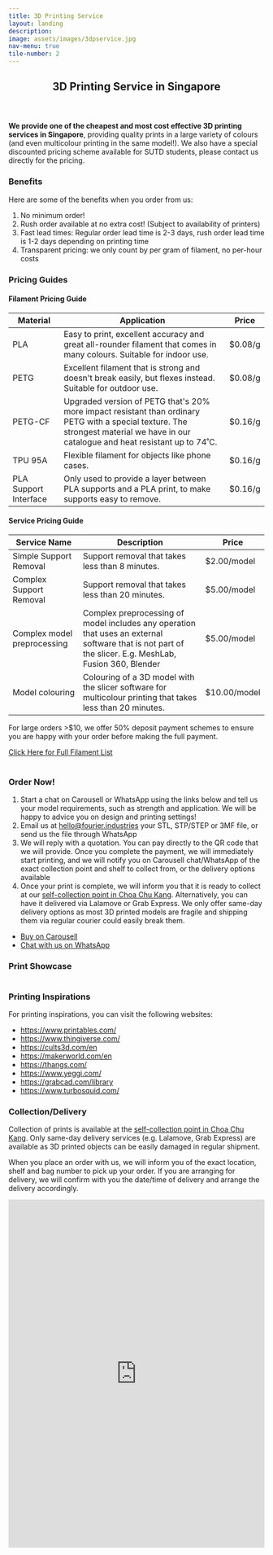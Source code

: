 ```yaml
---
title: 3D Printing Service
layout: landing
description:
image: assets/images/3dpservice.jpg
nav-menu: true
tile-number: 2
---
```

<style>
.map-responsive{
    overflow:hidden;
    padding-bottom:56.25%;
    position:relative;
    height:400px;
}
.map-responsive iframe{
    /* left:0; */
    top:0;
    height:100%;
    width:100%;
    position:absolute;
}
</style>

<!-- Main -->
<div id="main">
    <!-- One -->
    <section id="one">
        <div class="inner">
            <header class="major">
                <h2>3D Printing Service in Singapore</h2>
            </header>
            <p><strong>We provide one of the cheapest and most cost effective 3D printing services in Singapore</strong>, providing quality prints in a large variety of colours (and even multicolour printing in the same model!). We also have a special discounted pricing scheme available for SUTD students, please contact us directly for the pricing.</p>
            <h3>Benefits</h3>
            <p>Here are some of the benefits when you order from us:</p>
            <ol>
                <li>No minimum order!</li>
                <li>Rush order available at no extra cost! (Subject to availability of printers)</li>
				<li>Fast lead times: Regular order lead time is 2-3 days, rush order lead time is 1-2 days depending on printing time</li>
                <li>Transparent pricing: we only count by per gram of filament, no per-hour costs</li>
            </ol>
            <h3>Pricing Guides</h3>
            <div class="row 200%">
                <div class="6u 12u$(medium)">
                    <div class="table-wrapper">
                        <h4>Filament Pricing Guide</h4>
                        <table>
                            <thead>
                                <tr>
                                    <th>Material</th>
                                    <th>Application</th>
                                    <th>Price</th>
                                </tr>
                            </thead>
                            <tbody>
                                <tr>
                                    <td>PLA</td>
                                    <td>Easy to print, excellent accuracy and great all-rounder filament that comes in many colours. Suitable for indoor use.</td>
                                    <td>$0.08/g</td>
                                </tr>
                                <tr>
                                    <td>PETG</td>
                                    <td>Excellent filament that is strong and doesn't break easily, but flexes instead. Suitable for outdoor use. </td>
                                    <td>$0.08/g</td>
                                </tr>
                                <tr>
                                    <td>PETG-CF</td>
                                    <td>Upgraded version of PETG that's 20% more impact resistant than ordinary PETG with a special texture. The strongest material we have in our catalogue and heat resistant up to 74˚C.</td>
                                    <td>$0.16/g</td>
                                </tr>
								<tr>
                                    <td>TPU 95A</td>
                                    <td>Flexible filament for objects like phone cases.</td>
                                    <td>$0.16/g</td>
                                </tr>
                                <tr>
                                    <td>PLA Support Interface</td>
                                    <td>Only used to provide a layer between PLA supports and a PLA print, to make supports easy to remove.</td>
                                    <td>$0.16/g</td>
                                </tr>
                            </tbody>
                        </table>
                    </div>
                </div>
                <div class="6u$ 12u$(medium)">
                    <h4>Service Pricing Guide</h4>
                    <div class="table-wrapper">
                        <table>
                            <thead>
                                <tr>
                                    <th>Service Name</th>
                                    <th>Description</th>
                                    <th>Price</th>
                                </tr>
                            </thead>
                            <tbody>
                                <tr>
                                    <td>Simple Support Removal</td>
                                    <td>Support removal that takes less than 8 minutes.</td>
                                    <td>$2.00/model</td>
                                </tr>
                                <tr>
                                    <td>Complex Support Removal</td>
                                    <td>Support removal that takes less than 20 minutes.</td>
                                    <td>$5.00/model</td>
                                </tr>
                                <tr>
                                    <td>Complex model preprocessing</td>
                                    <td>Complex preprocessing of model includes any operation that uses an external software that is not part of the slicer. E.g. MeshLab, Fusion 360, Blender</td>
                                    <td>$5.00/model</td>
                                </tr>
                                <tr>
                                    <td>Model colouring</td>
                                    <td>Colouring of a 3D model with the slicer software for multicolour printing that takes less than 20 minutes.</td>
                                    <td>$10.00/model</td>
                                </tr>
                            </tbody>
                        </table>
                    </div>
                </div>
				<p>For large orders >$10, we offer 50% deposit payment schemes to ensure you are happy with your order before making the full payment.</p>
            </div>
            <a href="https://docs.google.com/spreadsheets/d/180us--43V_eHLmdt-rPHqeiqmE2oo8paEBvEDfyoRTE/edit?usp=sharing" class="button">Click Here for Full Filament List</a>
            <br>
            <br>
			<h3>Order Now!</h3>
			<ol>
				<li>Start a chat on Carousell or WhatsApp using the links below and tell us your model requirements, such as strength and application. We will be happy to advice you on design and printing settings!</li>
				<li>Email us at <a href="mailto:hello@fourier.industries">hello@fourier.industries</a> your STL, STP/STEP or 3MF file, or send us the file through WhatsApp</li>
				<li>We will reply with a quotation. You can pay directly to the QR code that we will provide. Once you complete the payment, we will immediately start printing, and we will notify you on Carousell chat/WhatsApp of the exact collection point and shelf to collect from, or the delivery options available</li>
				<li>Once your print is complete, we will inform you that it is ready to collect at our <a href="https://www.google.com/maps/place/FourierIndustries/@1.3815471,103.7504134,15z/data=!4m6!3m5!1s0x31da116c4bd44267:0xd6d719b18e473555!8m2!3d1.3815471!4d103.7504134!16s%2Fg%2F11vb7c4_4m?entry=ttu">self-collection point in Choa Chu Kang</a>. Alternatively, you can have it delivered via Lalamove or Grab Express. We only offer same-day delivery options as most 3D printed models are fragile and shipping them via regular courier could easily break them.</li>
			</ol>
			<ul class="actions">
                <li><a href="https://www.carousell.sg/p/cheap-3d-printing-service-local-singapore-acra-registered-1248496206/" class="button special icon fa-instagram" style="margin-top: 8px">Buy on Carousell</a></li>
                <li><a href="https://tinyurl.com/FourierIndustriesWA" class="button special icon fa-whatsapp" style="margin-top: 8px">Chat with us on WhatsApp</a></li>
            </ul>
            <h3>Print Showcase</h3>
            <div class="box alt">
                <div class="row 50% uniform">
                    <div class="4u"><span class="image fit"><img src="{% link assets/images/showcase/showcase01.jpeg %}" alt="" /></span></div>
                    <div class="4u"><span class="image fit"><img src="{% link assets/images/showcase/showcase02.jpeg %}" alt="" /></span></div>
                    <div class="4u$"><span class="image fit"><img src="{% link assets/images/showcase/showcase03.jpeg %}" alt="" /></span></div>
                    <!-- Break -->
					<div class="4u"><span class="image fit"><img src="{% link assets/images/showcase/showcase04.jpeg %}" alt="" /></span></div>
                    <div class="4u"><span class="image fit"><img src="{% link assets/images/showcase/showcase05.jpeg %}" alt="" /></span></div>
                    <div class="4u$"><span class="image fit"><img src="{% link assets/images/showcase/showcase07.jpeg %}" alt="" /></span></div>
                </div>
            </div>
			<h3>Printing Inspirations</h3>
			<p>For printing inspirations, you can visit the following websites:</p>
			<ul>
				<li><a href="https://www.printables.com/">https://www.printables.com/</a></li>
				<li><a href="https://www.thingiverse.com/">https://www.thingiverse.com/</a></li>
				<li><a href="https://cults3d.com/en">https://cults3d.com/en</a></li>
                <li><a href="https://makerworld.com/en">https://makerworld.com/en</a></li>
                <li><a href="https://thangs.com/">https://thangs.com/</a></li>
                <li><a href="https://www.yeggi.com/">https://www.yeggi.com/</a></li>
                <li><a href="https://grabcad.com/library">https://grabcad.com/library</a></li>
                <li><a href="https://www.turbosquid.com/">https://www.turbosquid.com/</a></li>
			</ul>
			<div class="row 200%">
				<div class="6u 12u$(medium)">
					<h3>Collection/Delivery</h3>
					<p>Collection of prints is available at the <a href="https://www.google.com/maps/place/FourierIndustries/@1.3815471,103.7504134,15z/data=!4m6!3m5!1s0x31da116c4bd44267:0xd6d719b18e473555!8m2!3d1.3815471!4d103.7504134!16s%2Fg%2F11vb7c4_4m?entry=ttu">self-collection point in Choa Chu Kang</a>. Only same-day delivery services (e.g. Lalamove, Grab Express) are available as 3D printed objects can be easily damaged in regular shipment.</p>
					<p>When you place an order with us, we will inform you of the exact location, shelf and bag number to pick up your order. If you are arranging for delivery, we will confirm with you the date/time of delivery and arrange the delivery accordingly.</p>
				</div>
				<div class="6u 12u$(medium) map-responsive">
					<iframe src="https://www.google.com/maps/embed?pb=!1m14!1m8!1m3!1d15954.634026848325!2d103.7504134!3d1.3815471!3m2!1i1024!2i768!4f13.1!3m3!1m2!1s0x31da116c4bd44267%3A0xd6d719b18e473555!2sFourierIndustries!5e0!3m2!1sen!2ssg!4v1695264865437!5m2!1sen!2ssg" width="600" height="450" style="border:0;" allowfullscreen="" loading="lazy" referrerpolicy="no-referrer-when-downgrade"></iframe>
				</div>
			</div>
        </div>
    </section>
</div>